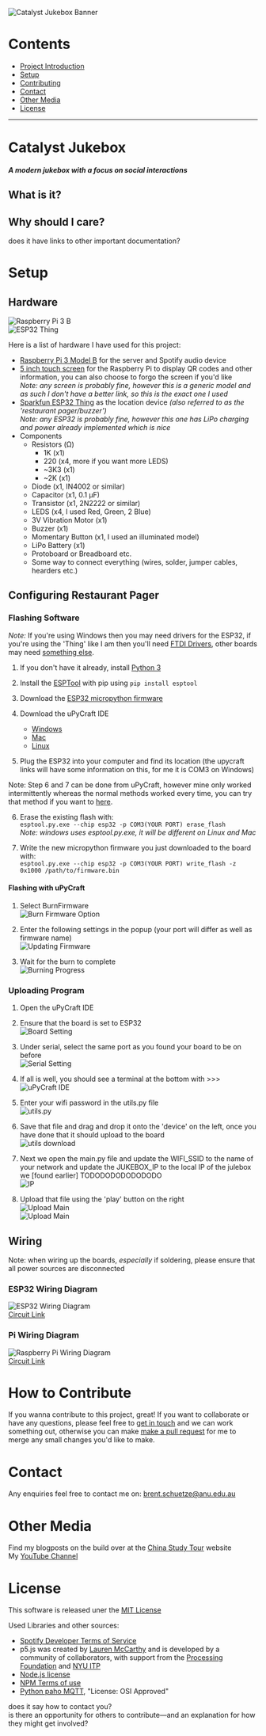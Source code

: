 ![Catalyst Jukebox Banner](assets/catalyst.png?raw=true)


# Contents
* [Project Introduction](#catalyst-jukebox)
* [Setup](#setup)
* [Contributing](#how-to-contribute)
* [Contact](#contact)
* [Other Media](#other-media)
* [License](#license)

---

# Catalyst Jukebox
#### *A modern jukebox with a focus on social interactions*
## What is it?

## Why should I care?






does it have links to other important documentation?  


# Setup

## Hardware
![Raspberry Pi 3 B](assets/raspberry-pi-3-b.jpg?raw=true)  
![ESP32 Thing](assets/esp32-thing.jpg?raw=true)  

Here is a list of hardware I have used for this project:
* [Raspberry Pi 3 Model B](https://www.raspberrypi.org/products/raspberry-pi-3-model-b/) for the server and Spotify audio device
* [5 inch touch screen](https://www.ebay.com.au/itm/5-Inch-LCD-Touch-Screen-HDMI-Display-800-480-Raspberry-Pi-3-2-eParcel-Sydney/152408334219?ssPageName=STRK%3AMEBIDX%3AIT&_trksid=p2057872.m2749.l2649) for the Raspberry Pi to display QR codes and other information, you can also choose to forgo the screen if you'd like  
*Note: any screen is probably fine, however this is a generic model and as such I don't have a better link, so this is the exact one I used*
* [Sparkfun ESP32 Thing](https://www.sparkfun.com/products/13907) as the location device *(also referred to as the 'restaurant pager/buzzer')*  
*Note: any ESP32 is probably fine, however this one has LiPo charging and power already implemented which is nice*
* Components
    * Resistors (Ω)
        * 1K (x1)
        * 220 (x4, more if you want more LEDS)
        * ~3K3 (x1)
        * ~2K (x1)
    * Diode (x1, IN4002 or similar)
    * Capacitor (x1, 0.1 µF)
    * Transistor (x1, 2N2222 or similar)
    * LEDS (x4, I used Red, Green, 2 Blue)
    * 3V Vibration Motor (x1)
    * Buzzer (x1)
    * Momentary Button (x1, I used an illuminated model)
    * LiPo Battery (x1)
    * Protoboard or Breadboard etc.
    * Some way to connect everything (wires, solder, jumper cables, hearders etc.)


## Configuring Restaurant Pager
### Flashing Software
*Note:* If you're using Windows then you may need drivers for the ESP32, if you're using the 'Thing' like I am then you'll need [FTDI Drivers](https://www.ftdichip.com/Drivers/VCP.htm), other boards may need [something else](https://www.silabs.com/products/interface/usb-bridges/classic-usb-bridges/device.cp2102).  

1. If you don't have it already, install [Python 3](https://realpython.com/installing-python/)

2. Install the [ESPTool](https://github.com/espressif/esptool) with pip using `pip install esptool`

3. Download the [ESP32 micropython firmware](http://micropython.org/download#esp32)

4. Download the uPyCraft IDE
    * [Windows](https://randomnerdtutorials.com/install-upycraft-ide-windows-pc-instructions/)
    * [Mac](https://randomnerdtutorials.com/install-upycraft-ide-mac-os-x-instructions/)
    * [Linux](https://randomnerdtutorials.com/install-upycraft-ide-linux-ubuntu-instructions/)

5. Plug the ESP32 into your computer and find its location (the upycraft links will have some information on this, for me it is COM3 on Windows)

Note: Step 6 and 7 can be done from uPyCraft, however mine only worked intermittently whereas the normal methods worked every time, you can try that method if you want to [here](#flashing-with-upycraft).

6. Erase the existing flash with:  
`esptool.py.exe --chip esp32 -p COM3(YOUR PORT) erase_flash`  
*Note: windows uses esptool.py.exe, it will be different on Linux and Mac*

7. Write the new micropython firmware you just downloaded to the board with:  
`esptool.py.exe --chip esp32 -p COM3(YOUR PORT) write_flash -z 0x1000 /path/to/firmware.bin`

#### Flashing with uPyCraft
1. Select BurnFirmware  
![Burn Firmware Option](assets/burn-firmware.png?raw=true)

2. Enter the following settings in the popup (your port will differ as well as firmware name)  
![Updating Firmware](assets/update-firmware.png?raw=true)

3. Wait for the burn to complete  
![Burning Progress](assets/burn-progress.png?raw=true)

### Uploading Program

1. Open the uPyCraft IDE

2. Ensure that the board is set to ESP32  
![Board Setting](assets/upycraft-board.png?raw=true)

3. Under serial, select the same port as you found your board to be on before  
![Serial Setting](assets/upycraft-serial.png?raw=true)

4. If all is well, you should see a terminal at the bottom with >>>  
![uPyCraft IDE](assets/upycraft-home.png?raw=true)

5. Enter your wifi password in the utils.py file  
![utils.py](assets/utils-py.png?raw=true)

6. Save that file and drag and drop it onto the 'device' on the left, once you have done that it should upload to the board  
![utils download](assets/utils-download.png?raw=true)

7. Next we open the main.py file and update the WIFI_SSID to the name of your network and update the JUKEBOX_IP to the local IP of the julebox we [found earlier] TODODODODODODODO  
![IP](assets/main-ip.png?raw=true)

8. Upload that file using the 'play' button on the right  
![Upload Main](assets/upycraft-play.png?raw=true)  
![Upload Main](assets/main-upload.png?raw=true)

## Wiring
Note: when wiring up the boards, *especially* if soldering, please ensure that all power sources are disconnected

### ESP32 Wiring Diagram
![ESP32 Wiring Diagram](assets/esp32-circuit.png?raw=true)  
[Circuit Link](https://www.circuit-diagram.org/circuits/c1606980)

### Pi Wiring Diagram
![Raspberry Pi Wiring Diagram](assets/pi-circuit.png?raw=true)  
[Circuit Link](https://www.circuit-diagram.org/circuits/e828d5e3)


# How to Contribute
If you wanna contribute to this project, great! If you want to collaborate or have any questions, please feel free to [get in touch](#contact) and we can work something out, otherwise you can make [make a pull request](https://help.github.com/en/articles/creating-a-pull-request) for me to merge any small changes you'd like to make.


# Contact
Any enquiries feel free to contact me on: [brent.schuetze@anu.edu.au](mailto:brent.schuetze@anu.edu.au)


# Other Media
Find my blogposts on the build over at the [China Study Tour](https://cs.anu.edu.au/courses/china-study-tour/news/#brent-schuetze) website  
My [YouTube Channel](https://www.youtube.com/channel/UCcbzaG6yzkxIH_NWM2gUyig)


# License
This software is released uner the [MIT License](LICENSE.md)

Used Libraries and other sources:  
* [Spotify Developer Terms of Service](https://developer.spotify.com/terms/)
* p5.js was created by [Lauren McCarthy](http://lauren-mccarthy.com/) and is developed by a community of collaborators, with support from the [Processing Foundation](http://processing.org/foundation/) and [NYU ITP](http://itp.nyu.edu/itp/)
* [Node.js license](https://raw.githubusercontent.com/nodejs/node/master/LICENSE)
* [NPM Terms of use](https://www.npmjs.com/policies/terms)
* [Python paho MQTT](https://pypi.org/project/paho-mqtt/), "License: OSI Approved"




does it say how to contact you?  
is there an opportunity for others to contribute—and an explanation for how they might get involved?  